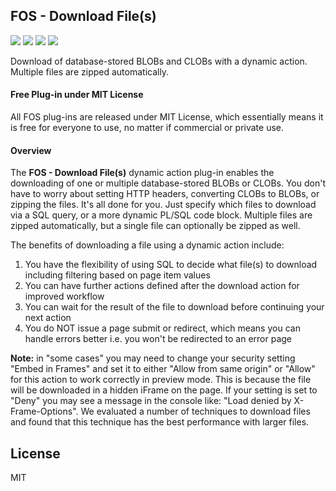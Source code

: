 ## FOS - Download File(s)

![](https://img.shields.io/badge/Plug--in_Type-Dynamic_Action-orange.svg) ![](https://img.shields.io/badge/APEX-19.2-success.svg) ![](https://img.shields.io/badge/APEX-20.1-success.svg) ![](https://img.shields.io/badge/APEX-20.2-success.svg)

Download of database-stored BLOBs and CLOBs with a dynamic action. Multiple files are zipped automatically.
<h4>Free Plug-in under MIT License</h4>
<p>
All FOS plug-ins are released under MIT License, which essentially means it is free for everyone to use, no matter if commercial or private use.
</p>
<h4>Overview</h4>
<p>The <strong>FOS - Download File(s)</strong> dynamic action plug-in enables the downloading of one or multiple database-stored BLOBs or CLOBs. You don't have to worry about setting HTTP headers, converting CLOBs to BLOBs, or zipping the files. It's all done for you. Just specify which files to download via a SQL query, or a more dynamic PL/SQL code block. Multiple files are zipped automatically, but a single file can optionally be zipped as well.</p>
<p>The benefits of downloading a file using a dynamic action include:
<ol>
    <li>You have the flexibility of using SQL to decide what file(s) to download including filtering based on page item values</li>
    <li>You can have further actions defined after the download action for improved workflow</li>
    <li>You can wait for the result of the file to download before continuing your next action</li>
    <li>You do NOT issue a page submit or redirect, which means you can handle errors better i.e. you won't be redirected to an error page</li>
</ol>
</p>
<p><strong>Note:</strong> in "some cases" you may need to change your security setting "Embed in Frames" and set it to either "Allow from same origin" or "Allow" for this action to work correctly in preview mode. This is because the file will be downloaded in a hidden iFrame on the page. If your setting is set to "Deny" you may see a message in the console like: "Load denied by X-Frame-Options". We evaluated a number of techniques to download files and found that this technique has the best performance with larger files.</p>
</p>

## License

MIT

